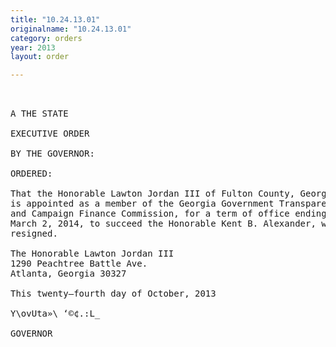```yaml
---
title: "10.24.13.01"
originalname: "10.24.13.01"
category: orders
year: 2013
layout: order

---
```

<pre>
 

A THE STATE

EXECUTIVE ORDER

BY THE GOVERNOR:

ORDERED:

That the Honorable Lawton Jordan III of Fulton County, Georgia,
is appointed as a member of the Georgia Government Transparency
and Campaign Finance Commission, for a term of office ending
March 2, 2014, to succeed the Honorable Kent B. Alexander, who
resigned.

The Honorable Lawton Jordan III
1290 Peachtree Battle Ave.
Atlanta, Georgia 30327

This twenty—fourth day of October, 2013

Y\ovUta»\ ‘©¢.:L_

GOVERNOR

</pre>
